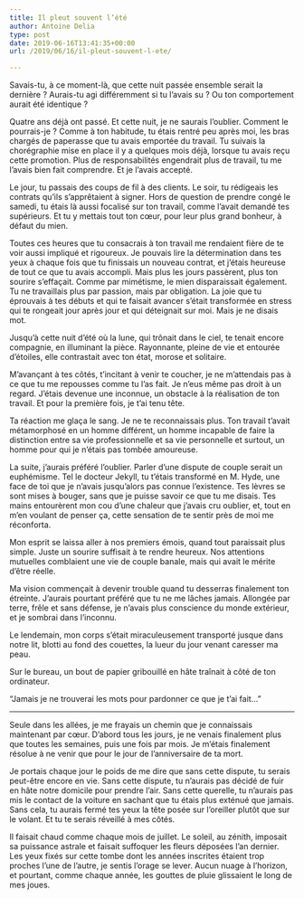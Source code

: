 ```yaml
---
title: Il pleut souvent l’été
author: Antoine Delia
type: post
date: 2019-06-16T13:41:35+00:00
url: /2019/06/16/il-pleut-souvent-l-ete/

---
```

Savais-tu, à ce moment-là, que cette nuit passée ensemble serait la dernière ? Aurais-tu agi différemment si tu l&#8217;avais su ? Ou ton comportement aurait été identique ?

Quatre ans déjà ont passé. Et cette nuit, je ne saurais l&#8217;oublier. Comment le pourrais-je ? Comme à ton habitude, tu étais rentré peu après moi, les bras chargés de paperasse que tu avais emportée du travail. Tu suivais la chorégraphie mise en place il y a quelques mois déjà, lorsque tu avais reçu cette promotion. Plus de responsabilités engendrait plus de travail, tu me l&#8217;avais bien fait comprendre. Et je l&#8217;avais accepté.

Le jour, tu passais des coups de fil à des clients. Le soir, tu rédigeais les contrats qu&#8217;ils s’apprêtaient à signer. Hors de question de prendre congé le samedi, tu étais là aussi focalisé sur ton travail, comme l&#8217;avait demandé tes supérieurs. Et tu y mettais tout ton cœur, pour leur plus grand bonheur, à défaut du mien.

Toutes ces heures que tu consacrais à ton travail me rendaient fière de te voir aussi impliqué et rigoureux. Je pouvais lire la détermination dans tes yeux à chaque fois que tu finissais un nouveau contrat, et j&#8217;étais heureuse de tout ce que tu avais accompli. Mais plus les jours passèrent, plus ton sourire s&#8217;effaçait. Comme par mimétisme, le mien disparaissait également. Tu ne travaillais plus par passion, mais par obligation. La joie que tu éprouvais à tes débuts et qui te faisait avancer s&#8217;était transformée en stress qui te rongeait jour après jour et qui déteignait sur moi. Mais je ne disais mot.

Jusqu&#8217;à cette nuit d&#8217;été où la lune, qui trônait dans le ciel, te tenait encore compagnie, en illuminant la pièce. Rayonnante, pleine de vie et entourée d&#8217;étoiles, elle contrastait avec ton état, morose et solitaire.

M&#8217;avançant à tes côtés, t&#8217;incitant à venir te coucher, je ne m&#8217;attendais pas à ce que tu me repousses comme tu l&#8217;as fait. Je n&#8217;eus même pas droit à un regard. J&#8217;étais devenue une inconnue, un obstacle à la réalisation de ton travail. Et pour la première fois, je t&#8217;ai tenu tête.

Ta réaction me glaça le sang. Je ne te reconnaissais plus. Ton travail t&#8217;avait métamorphosé en un homme différent, un homme incapable de faire la distinction entre sa vie professionnelle et sa vie personnelle et surtout, un homme pour qui je n&#8217;étais pas tombée amoureuse.

La suite, j&#8217;aurais préféré l&#8217;oublier. Parler d&#8217;une dispute de couple serait un euphémisme. Tel le docteur Jekyll, tu t&#8217;étais transformé en M. Hyde, une face de toi que je n&#8217;avais jusqu&#8217;alors pas connue l&#8217;existence. Tes lèvres se sont mises à bouger, sans que je puisse savoir ce que tu me disais. Tes mains entourèrent mon cou d&#8217;une chaleur que j&#8217;avais cru oublier, et, tout en m&#8217;en voulant de penser ça, cette sensation de te sentir près de moi me réconforta.

Mon esprit se laissa aller à nos premiers émois, quand tout paraissait plus simple. Juste un sourire suffisait à te rendre heureux. Nos attentions mutuelles comblaient une vie de couple banale, mais qui avait le mérite d&#8217;être réelle.

Ma vision commençait à devenir trouble quand tu desserras finalement ton étreinte. J&#8217;aurais pourtant préféré que tu ne me lâches jamais. Allongée par terre, frêle et sans défense, je n&#8217;avais plus conscience du monde extérieur, et je sombrai dans l&#8217;inconnu.

Le lendemain, mon corps s&#8217;était miraculeusement transporté jusque dans notre lit, blotti au fond des couettes, la lueur du jour venant caresser ma peau.

Sur le bureau, un bout de papier gribouillé en hâte traînait à côté de ton ordinateur.

&#8220;Jamais je ne trouverai les mots pour pardonner ce que je t&#8217;ai fait&#8230;&#8221;

* * *

Seule dans les allées, je me frayais un chemin que je connaissais maintenant par cœur. D&#8217;abord tous les jours, je ne venais finalement plus que toutes les semaines, puis une fois par mois. Je m&#8217;étais finalement résolue à ne venir que pour le jour de l&#8217;anniversaire de ta mort.

Je portais chaque jour le poids de me dire que sans cette dispute, tu serais peut-être encore en vie. Sans cette dispute, tu n&#8217;aurais pas décidé de fuir en hâte notre domicile pour prendre l&#8217;air. Sans cette querelle, tu n&#8217;aurais pas mis le contact de la voiture en sachant que tu étais plus exténué que jamais. Sans cela, tu aurais fermé tes yeux la tête posée sur l&#8217;oreiller plutôt que sur le volant. Et tu te serais réveillé à mes côtés.

Il faisait chaud comme chaque mois de juillet. Le soleil, au zénith, imposait sa puissance astrale et faisait suffoquer les fleurs déposées l&#8217;an dernier. Les yeux fixés sur cette tombe dont les années inscrites étaient trop proches l&#8217;une de l&#8217;autre, je sentis l&#8217;orage se lever. Aucun nuage à l&#8217;horizon, et pourtant, comme chaque année, les gouttes de pluie glissaient le long de mes joues.